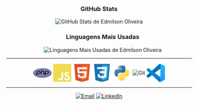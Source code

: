 <div align="center">
  <div style="display: inline-block; vertical-align: top;">
    <h3>GitHub Stats</h3>
    <img src="https://github-readme-stats.vercel.app/api?username=ed0livers&show_icons=true&theme=dark&count_private=true" alt="GitHub Stats de Edmilson Oliveira">
  </div>
  
  <div style="display: inline-block; vertical-align: top; margin-left: 20px;">
    <h3>Linguagens Mais Usadas</h3>
    <img src="https://github-readme-stats.vercel.app/api/top-langs/?username=ed0livers&layout=compact&theme=dark" alt="Linguagens Mais Usadas de Edmilson Oliveira">
  </div>
</div>

---

<div align="center">
  <img align="center" alt="PHP" height="50" width="50" src="https://raw.githubusercontent.com/devicons/devicon/master/icons/php/php-original.svg">
  <img align="center" alt="JavaScript" height="50" width="50" src="https://raw.githubusercontent.com/devicons/devicon/master/icons/javascript/javascript-plain.svg">
  <img align="center" alt="HTML5" height="50" width="50" src="https://raw.githubusercontent.com/devicons/devicon/master/icons/html5/html5-original.svg">
  <img align="center" alt="CSS3" height="50" width="50" src="https://raw.githubusercontent.com/devicons/devicon/master/icons/css3/css3-original.svg">
  <img align="center" alt="Python" height="50" width="50" src="https://raw.githubusercontent.com/devicons/devicon/master/icons/python/python-original.svg">
  <img align="center" alt="Git" height="50" width="50" src="https://www.vectorlogo.zone/logos/git-scm/git-scm-icon.svg">
  <img align="center" alt="VS Code" height="50" width="50" src="https://raw.githubusercontent.com/devicons/devicon/master/icons/vscode/vscode-original.svg">
</div>

---

<div align="center">
  <a href="mailto:eobneto@gmail.com"><img src="https://img.shields.io/badge/-Email-%2333B8FF?style=flat-square&logo=gmail&logoColor=white" alt="Email"></a>
  <a href="https://www.linkedin.com/in/edmilson-oliveira-0b7ab41ba/" target="_blank"><img src="https://img.shields.io/badge/-LinkedIn-%230077B5?style=flat-square&logo=linkedin&logoColor=white" alt="LinkedIn"></a>
</div>
